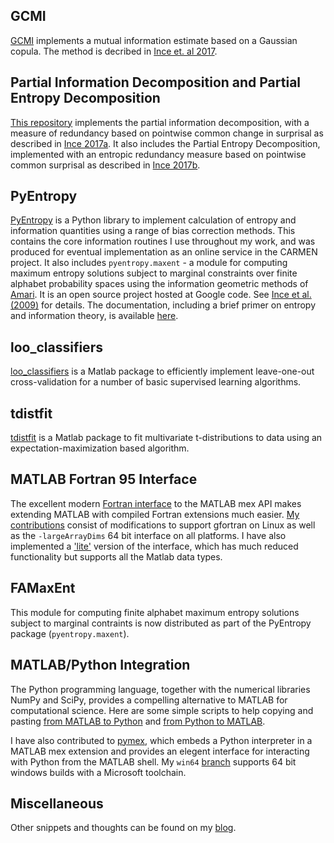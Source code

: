## GCMI

[GCMI](https://github.com/robince/gcmi) implements a mutual information estimate based on a Gaussian copula. The method is decribed in [Ince et. al 2017](http://dx.doi.org/10.1101/043745). 

## Partial Information Decomposition and Partial Entropy Decomposition

[This repository](https://github.com/robince/partial-info-decomp) implements the partial information decomposition, with a measure of redundancy based on pointwise common change in surprisal as described in [Ince 2017a](http://dx.doi.org/10.3390/e19070318).
It also includes the Partial Entropy Decomposition, implemented with an entropic redundancy measure based on pointwise common surprisal as described in [Ince 2017b](http://arxiv.org/abs/1702.01591).

## PyEntropy
[PyEntropy](http://code.google.com/p/pyentropy/) is a Python library to implement calculation of entropy and information quantities using a range of bias correction methods. This contains the core information routines I use throughout my work, and was produced for eventual implementation as an online service in the CARMEN project. It also includes `pyentropy.maxent` - a module for computing maximum entropy solutions subject to marginal constraints over finite alphabet probability spaces using the information geometric methods of [Amari](http://www.brain.riken.jp/labs/mns/amari/home-E.html). It is an open source project hosted at Google code. See [Ince et al. (2009)](research.html#ince2009pfi) for details. The documentation, including a brief primer on entropy and information theory, is available [here](http://robince.github.com/pyentropy).

## loo\_classifiers
[loo\_classifiers](https://github.com/robince/loo_classifiers) is a Matlab package to efficiently implement leave-one-out cross-validation for a number of basic supervised learning algorithms. 

## tdistfit
[tdistfit](https://github.com/robince/tdistfit) is a Matlab package to fit multivariate t-distributions to data using an expectation-maximization based algorithm.

## MATLAB Fortran 95 Interface
The excellent modern [Fortran
interface](http://www.mathworks.com/matlabcentral/fileexchange/25934-fortran-95-interface-to-matlab-api-with-extras)
to the MATLAB mex API makes extending MATLAB with compiled Fortran extensions
much easier. 
[My contributions](https://github.com/robince/MatlabAPI) consist of
modifications to support gfortran on Linux as well as the `-largeArrayDims` 64 bit
interface on all platforms.
I have also implemented a ['lite'](https://github.com/robince/MatlabAPI_lite) version of the interface, which has much reduced functionality but supports all the Matlab data types. 

## FAMaxEnt
This module for computing finite alphabet maximum entropy solutions subject to marginal contraints is now distributed as part of the PyEntropy package (`pyentropy.maxent`).

## MATLAB/Python Integration
The Python programming language, together with the numerical libraries NumPy and SciPy, provides a compelling alternative to MATLAB for computational science. Here are some simple scripts to help copying and pasting [from MATLAB to Python](http://www.mathworks.com/matlabcentral/fileexchange/24087) and [from Python to MATLAB](http://codepad.org/MVYCM0AJ).

I have also contributed to [pymex](https://github.com/kw/pymex), which embeds a
Python interpreter in a MATLAB mex extension and provides an elegent interface
for interacting with Python from the MATLAB shell. 
My `win64` [branch](https://github.com/robince/pymex/tree/win64) supports 64
bit windows builds with a Microsoft toolchain.

## Miscellaneous
Other snippets and thoughts can be found on my [blog](blog/category/code).

<!-- vim: set ts=2 sw=2 ft=mkd :-->
